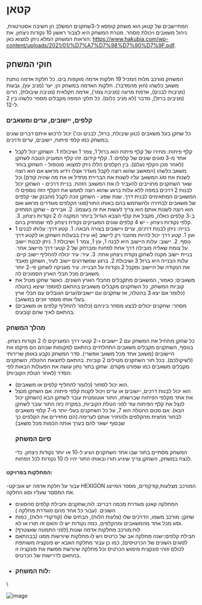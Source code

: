 # קטאן 
המתיישבים של קטאן הוא משחק קופסא ל-3שחקנים המשלב הן חשיבה אסטרטגית, ניהול משאבים ויכולת מסחר. מטרת המשחק היא לצבור ראשון 10 נקודות ניצחון.
את הוראות המשחק המלא ניתן למצוא כאן: https://www.hakubia.com/wp-content/uploads/2021/01/%D7%A7%D7%98%D7%90%D7%9F.pdf.

## חוקי המשחק
המשחק מורכב מלוח המכיל 19 חלקות אדמה מוקפות בים. כל חלקת אדמה נותנת משאב כלשהו (חוץ מהמדבר). חלקות האדמה במשחק הן: יער (מניב עץ), גבעות (מניבות לבנים), אדמת מרעה (מניבה צמר), אדמה חקלאית (מניבה שיבולת), הרים (מניבים ברזל), מדבר (לא מניב כלום).
כל חלקי המפה מקבלים מספר כלשהו בין 2 ל-12. 

### קלפים, יישובים, ערים ומשאבים
כל שחקן בעל משאבים (כגון שיבולת, ברזל, לבנים וכו') יכול לרכוש איתם דברים שונים במשחק כמו קלפי פיתוח, יישובים, ערים ודרכים.
- קלף פיתוח: מחירו של קלף פיתוח הוא ברזל 1, צמר 1 ושיבולת 1. השחקן יכול לקבל אחד מ-3 סוגים שונים של קלפים: 1. קלף קידום: זהו קלף המעניק הטבה לשחקן (לאחר מכן הקלף נעלם). בין הקלפים הללו ניתן למצוא: מונופול - השחקן בוחר משאב כלשהו (המאשב שהוא רוצה לקבל מוגדר אצלו וידוע מראש אם הוא רוצה לשנות את סוג המשאב עליו לשנות את הברירת מחדל או את מה שהיה קודם) וכל שאר השחקנים מחוייבים להעביר לו את המשאב הזהת. בניית דרכים - השחקן יכול לבנות 2 דרכים במפה ללא עלות ברגע שהוא רוצה לממש את הקלף הזה נוספים לו המשאבים המתאימים לבנית דרך. שנת שפע - השחקן זוכה לקבל מהבנק שני קלפים של משאבים לבחירה ולהשתמש בהם באותו התור(סוגי הקלפים מוגדרים מראש ואם הוא רוצה לשנות אותם הוא צריך לעשות את זה בעצמו). 2. אבירים - שחקן המחזיק ב-3 קלפים כאלה, מקבל את קלף הצבא הגדול ביותר המקנה לו 2 נקודות ניצחון. 3. קלפי נקודות ניצחון - יש 4 קלפים שונים המעניקים נקודת ניצחון למי שמחזיק בהם.
- בנייה: ניתן לבנות דרכים, ערים ויישובים בצורה הבאה: 1. קטע דרך: עלותו לבנים 1 ועץ 1. קטע דרך יכול להיות מחובר רק ליישוב (או עיר) בבעלות השחקן או לקטע דרך נוסף. 2. יישוב: עלות היישוב היא לבנה 1, עץ 1, צמר 1 ושיבולת 1. ניתן לבנות יישוב על צומת שאליה מובילה דרך אחת לפחות ומברחק של 2 קטעי דרך מיישוב אחר. בניית יישוב מקנה לשחקן נקודת ניצחון אחת. 3. עיר: עיר יכולה להחליף יישוב קיים. עלות הבנייה היא ברזל 3 ושיבולת 2. ברגע שמשדרגים יישוב לעיר, השחקן מאבד את הנקודה של היישוב ומקבל 2 נקודות על הבנייה. עיר מעניקה לשחקן פי-2 יותר משאבים מכל חבלי הארץ הסמוכים לה.
- משאבים: כאמור, המשאבים מתקבלים מחבלי הארץ השונים. כאשר שחקן מטיל את קוביות המשחק, כל השחקנים מקבלים משאבים בהתאם למספר שיצא בהטלה (כלומר אם יצא 3 בהטלה, אז שחקנים עם יישובים/ערים הגובלים עם חבלי ארץ בעלי אותו מספר זוכים במשאב).
- מסחר: שחקנים יכולים לבצע מסחר ביניהם (כלומר להחליף קלפים או משאבים) בהתאם לאיך שהם קובעים.
### מהלך המשחק
כל שחקן מתחיל את המשחק עם 2 יישובים ו-2 קטעי דרך המעניקים לו 2 נקודות ניצחון. בנוסף, השחקנים מקבלים משאבים התחלתיים בהתאם למקומות שבהם הם מיקמו את היישובים (משאב אחד מכל משאב אפשרי).
סדר המשחק נקבע באופן שרירותי (לשיקולכם). בכל תור השחקנים מטילים 2 קוביות. בהתאם לתוצאת ההטלה, השחקנים מקבלים משאבים כמו שפורט מקודם.
שחקן בתור נתון עושה את הפעולות הבאות לפי הסדר (לאחר הטלת הקוביות):
- הוא יכול לסחור (כלומר להחליף קלפים או משאבים).
- הוא יכול לבנות דרכים, יישובים או ערים ויכול לקנות קלפי פיתוח.
  אם השחקן מנצל את אחד מקלפי הפיתוח שברשותו, התור אוטומטית עובר לשחקן הבא (השחקן יכול לנצל את קלף הפיתוח עוד לפני הטלת הקוביות, במקרה כזה התור עובר לשחקן הבא).
  אם סכום ההטלה הוא 7, על כל השחקנים בעלי יותר מ-7 קלפי משאבים לבחור מחצית מהקלפים ולהחזיר אותם לערימה.(הם מחזירים את הקלפים כך שבסוף ישאר להם בערך אותה הכמות מכל משאב)
  ### סיום המשחק
  המשחק מסתיים בתור שבו אחד השחקנים הגיע ל-10 או יותר נקודות ניצחון. כדי לנצח במשחק, השחקן צריך שיגיע תורו ובאותו התור יהיו לו 10 נקודות לכל הפחות.
#### המחלקות בפרויקט:

 -עבור על חלקת אדמה יש אוביקט HEXIGON המורכב מצלעות,קודקודים, מספר המייצג את המסםר שעליו וסוג החלקה.

- המחלקה קאטן מוגדרת מכמה דברים: לוח,שחקנים וחבילת קלפים מהסוגים השונים. (עבור כל אחד מהם מוגדרת מחלקה )
- שחקן: מורכב משמו, הדרכים שלו (צלעות הלוח), הבתים שלו (קודקודי הלוח), כמות וסוג מכל אחד מהמשאבים ומהקלפים, כמה נקודות יש לו והאם זה תורו או לא.
- לוח:מורכב מחלקות אדמה שונות.(לפני התמונה שאצטרף)
- חבילת קלפים:ישנה מחלקה אב של כרטיס ויש לו מחלקות שיורשות ממנו (בבהתאם לסוגים השונים של הכרטיסים), כמו כן עבור מחלקת האבא יש פונקציה משותפת לכולם וזוהי פונקצית מימוש הכרטיס וכל מחלקה שיורשת ממשת את פונקציה זו בהתאם לדרישות של הכרטיס.
- ### לוח המשחק:
\

![image](https://github.com/oriyaPerel/Catan_Exe3/assets/159001341/600c9244-8009-402d-a7d0-03013fc0ec77)


